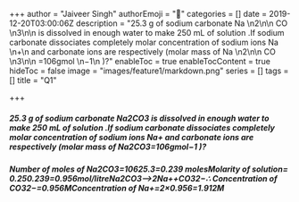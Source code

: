 +++
author = "Jaiveer Singh"
authorEmoji = "🤖"
categories = []
date = 2019-12-20T03:00:06Z
description = "25.3 g of sodium carbonate Na \n2\n​\n CO \n3\n​\n  is dissolved in enough water to make 250 mL of solution .If sodium carbonate dissociates completely molar concentration of sodium ions Na \n+\n  and carbonate ions are respectively (molar mass of Na \n2\n​\n CO \n3\n​\n =106gmol \n−1\n  )?"
enableToc = true
enableTocContent = true
hideToc = false
image = "images/feature1/markdown.png"
series = []
tags = []
title = "Q1"

+++
##### **25.3** g of sodium carbonate Na2​CO3​ is dissolved in enough water to make **250** mL of solution .If sodium carbonate dissociates completely molar concentration of sodium ions Na+ and carbonate ions are respectively (molar mass of Na2​CO3​=106gmol−1 )?

##### _Number of moles of Na2​CO3​=10625.3​=0.239 molesMolarity of solution= 0.250.239​=0.956mol/litreNa2​CO3​⟶2Na++CO32−​∴ Concentration of CO32−​=0.956MConcentration of Na+=2×0.956=1.912M_